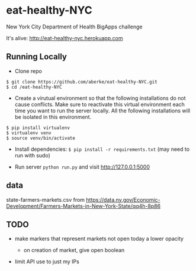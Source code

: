 eat-healthy-NYC
==============

New York City Department of Health BigApps challenge

It's alive: <http://eat-healthy-nyc.herokuapp.com>

Running Locally
---

* Clone repo 

```
$ git clone https://github.com/aberke/eat-healthy-NYC.git
$ cd /eat-healthy-NYC
```

* Create a virutual environment so that the following installations do not cause conflicts.  Make sure to reactivate this virtual environment each time you want to run the server locally.  All the following installations will be isolated in this environment.

```
$ pip install virtualenv
$ virtualenv venv
$ source venv/bin/activate
```

* Install dependencies: ```$ pip install -r requirements.txt``` (may need to run with sudo)

* Run server ```python run.py``` and visit <http://127.0.0.1:5000>




data
---
state-farmers-markets.csv from https://data.ny.gov/Economic-Development/Farmers-Markets-in-New-York-State/qq4h-8p86


TODO
---

- make markers that represent markets not open today a lower opacity
	- on creation of market, give open boolean

- limit API use to just my IPs



































